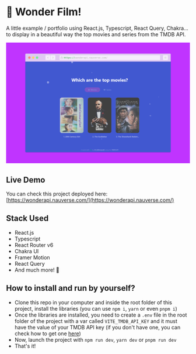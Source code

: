 # 🎉 Wonder Film!
A little example / portfolio using React.js, Typescript, React Query, Chakra... to display in a beautiful way the top movies and series from the TMDB API.

![](https://github.com/NauCode/example-react-tmdb-api/blob/c4a5276c439569f643449c73c3a9f56d75cbc12c/demo-page.png?raw=true)

## Live Demo
You can check this project deployed here: [https://wonderapi.nauverse.com/](https://wonderapi.nauverse.com/)

## Stack Used
- React.js
- Typescript
- React Router v6
- Chakra UI
- Framer Motion
- React Query
- And much more! 🚀

## How to install and run by yourself?
- Clone this repo in your computer and inside the root folder of this project, install the libraries (you can use ```npm i```, ```yarn``` or even ```pnpm i```)
- Once the libraries are installed, you need to create a ```.env``` file in the root folder of the project with a var called ```VITE_TMDB_API_KEY``` and it must have the value of your TMDB API key (if you don't have one, you can check how to get one [here](https://developers.themoviedb.org/3/getting-started))
- Now, launch the project with ```npm run dev```, ```yarn dev``` or ```pnpm run dev```
- That's it!